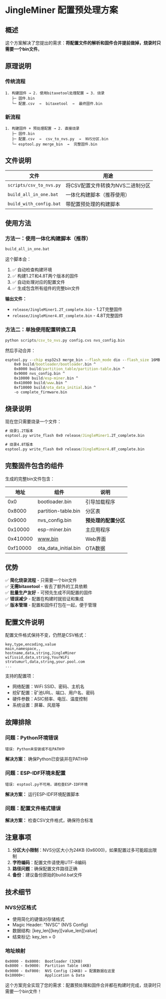 # JingleMiner 配置预处理方案

## 概述

这个方案解决了您提出的需求：**将配置文件的解析和固件合并提前做掉，烧录时只需要一个bin文件**。

## 原理说明

### 传统流程
```
1. 构建固件 → 2. 使用bitaxetool处理配置 → 3. 烧录
   ├─ 固件.bin
   └─ 配置.csv  →  bitaxetool  →  最终固件.bin
```

### 新流程
```
1. 构建固件 + 预处理配置 → 2. 直接烧录
   ├─ 固件.bin
   ├─ 配置.csv  →  csv_to_nvs.py  →  NVS分区.bin
   └─ esptool.py merge_bin  →  完整固件.bin
```

## 文件说明

| 文件 | 用途 |
|------|------|
| `scripts/csv_to_nvs.py` | 将CSV配置文件转换为NVS二进制分区 |
| `build_all_in_one.bat` | 一体化构建脚本（推荐使用） |
| `build_with_config.bat` | 带配置预处理的构建脚本 |

## 使用方法

### 方法一：使用一体化构建脚本（推荐）

```cmd
build_all_in_one.bat
```

这个脚本会：
1. ✅ 自动检查构建环境
2. ✅ 构建1.2T和4.8T两个版本的固件
3. ✅ 自动处理对应的配置文件
4. ✅ 生成包含所有组件的完整bin文件

**输出文件：**
- `release/JingleMiner1.2T_complete.bin` - 1.2T完整固件
- `release/JingleMiner4.8T_complete.bin` - 4.8T完整固件

### 方法二：单独使用配置转换工具

```cmd
python scripts/csv_to_nvs.py config.cvs nvs_config.bin
```

然后手动合并：
```cmd
esptool.py --chip esp32s3 merge_bin --flash_mode dio --flash_size 16MB --flash_freq 80m ^
    0x0 build/bootloader/bootloader.bin ^
    0x8000 build/partition_table/partition-table.bin ^
    0x9000 nvs_config.bin ^
    0x10000 build/esp-miner.bin ^
    0x410000 build/www.bin ^
    0xf10000 build/ota_data_initial.bin ^
    -o complete_firmware.bin
```

## 烧录说明

现在您只需要烧录一个文件：

```cmd
# 烧录1.2T版本
esptool.py write_flash 0x0 release/JingleMiner1.2T_complete.bin

# 烧录4.8T版本  
esptool.py write_flash 0x0 release/JingleMiner4.8T_complete.bin
```

## 完整固件包含的组件

生成的完整bin文件包含：

| 地址 | 组件 | 说明 |
|------|------|------|
| 0x0 | bootloader.bin | 引导加载程序 |
| 0x8000 | partition-table.bin | 分区表 |
| 0x9000 | nvs_config.bin | **预处理的配置分区** |
| 0x10000 | esp-miner.bin | 主应用程序 |
| 0x410000 | www.bin | Web界面 |
| 0xf10000 | ota_data_initial.bin | OTA数据 |

## 优势

✅ **简化烧录流程** - 只需要一个bin文件  
✅ **无需bitaxetool** - 省去了额外的工具依赖  
✅ **批量生产友好** - 可预先生成不同配置的固件  
✅ **错误减少** - 配置在构建时就验证和集成  
✅ **版本管理** - 配置和固件打包在一起，便于管理  

## 配置文件说明

配置文件格式保持不变，仍然是CSV格式：

```csv
key,type,encoding,value
main,namespace,,
hostname,data,string,JingleMiner
wifissid,data,string,YourWiFi
stratumurl,data,string,your.pool.com
...
```

支持的配置项：
- 网络配置：WiFi SSID、密码、主机名
- 挖矿配置：矿池URL、端口、用户名、密码
- 硬件参数：ASIC频率、电压、温度控制
- 系统设置：屏幕、风扇等

## 故障排除

### 问题：Python环境错误
```
错误: Python未安装或不在PATH中
```
**解决方案：** 确保Python已安装并在PATH中

### 问题：ESP-IDF环境未配置
```
错误: esptool.py不可用，请检查ESP-IDF环境
```
**解决方案：** 运行ESP-IDF环境配置脚本

### 问题：配置文件格式错误
**解决方案：** 检查CSV文件格式，确保符合标准

## 注意事项

1. **分区大小限制**：NVS分区大小为24KB (0x6000)，如果配置过多可能超出限制
2. **字符编码**：配置文件请使用UTF-8编码
3. **路径问题**：确保配置文件路径正确
4. **备份**：建议备份原始的build.bat文件

## 技术细节

### NVS分区格式
- 使用简化的键值对存储格式
- Magic Header: "NVSC" (NVS Config)
- 数据结构: [key_len][key][value_len][value]
- 结束标记: key_len = 0

### 地址映射
```
0x0000 - 0x8000:  Bootloader (32KB)
0x8000 - 0x9000:  Partition Table (4KB)  
0x9000 - 0xF000:  NVS Config (24KB) ← 配置数据在这里
0x10000+:         Application & Data
```

这个方案完全实现了您的需求：配置预处理和固件合并都在构建时完成，烧录时只需要一个bin文件！ 